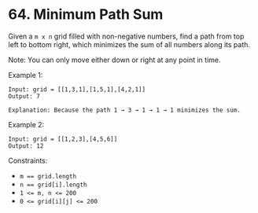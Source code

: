 # 64. Minimum Path Sum

Given a `m x n` grid filled with non-negative numbers, find a path from top left to bottom right, which minimizes the sum of all numbers along its path.

Note: You can only move either down or right at any point in time.

Example 1:


    Input: grid = [[1,3,1],[1,5,1],[4,2,1]]
    Output: 7

    Explanation: Because the path 1 → 3 → 1 → 1 → 1 minimizes the sum.

Example 2:

    Input: grid = [[1,2,3],[4,5,6]]
    Output: 12

Constraints:

- `m == grid.length`
- `n == grid[i].length`
- `1 <= m, n <= 200`
- `0 <= grid[i][j] <= 200`
